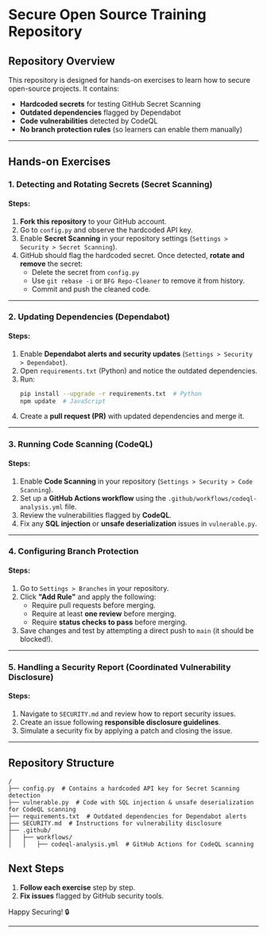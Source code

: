 # Secure Open Source Training Repository

## Repository Overview
This repository is designed for hands-on exercises to learn how to secure open-source projects. It contains:

- **Hardcoded secrets** for testing GitHub Secret Scanning
- **Outdated dependencies** flagged by Dependabot
- **Code vulnerabilities** detected by CodeQL
- **No branch protection rules** (so learners can enable them manually)

---

## Hands-on Exercises

### 1. Detecting and Rotating Secrets (Secret Scanning)
#### Steps:
1. **Fork this repository** to your GitHub account.
2. Go to `config.py` and observe the hardcoded API key.
3. Enable **Secret Scanning** in your repository settings (`Settings > Security > Secret Scanning`).
4. GitHub should flag the hardcoded secret. Once detected, **rotate and remove** the secret:
   - Delete the secret from `config.py`
   - Use `git rebase -i` or `BFG Repo-Cleaner` to remove it from history.
   - Commit and push the cleaned code.

---

### 2. Updating Dependencies (Dependabot)
#### Steps:
1. Enable **Dependabot alerts and security updates** (`Settings > Security > Dependabot`).
2. Open `requirements.txt` (Python) and notice the outdated dependencies.
3. Run:
   ```bash
   pip install --upgrade -r requirements.txt  # Python
   npm update  # JavaScript
   ```
4. Create a **pull request (PR)** with updated dependencies and merge it.

---

### 3. Running Code Scanning (CodeQL)
#### Steps:
1. Enable **Code Scanning** in your repository (`Settings > Security > Code Scanning`).
2. Set up a **GitHub Actions workflow** using the `.github/workflows/codeql-analysis.yml` file.
3. Review the vulnerabilities flagged by **CodeQL**.
4. Fix any **SQL injection** or **unsafe deserialization** issues in `vulnerable.py`.

---

### 4. Configuring Branch Protection
#### Steps:
1. Go to `Settings > Branches` in your repository.
2. Click **"Add Rule"** and apply the following:
   - Require pull requests before merging.
   - Require at least **one review** before merging.
   - Require **status checks to pass** before merging.
3. Save changes and test by attempting a direct push to `main` (it should be blocked!).

---

### 5. Handling a Security Report (Coordinated Vulnerability Disclosure)
#### Steps:
1. Navigate to `SECURITY.md` and review how to report security issues.
2. Create an issue following **responsible disclosure guidelines**.
3. Simulate a security fix by applying a patch and closing the issue.

---
## Repository Structure
```
/
├── config.py  # Contains a hardcoded API key for Secret Scanning detection
├── vulnerable.py  # Code with SQL injection & unsafe deserialization for CodeQL scanning
├── requirements.txt  # Outdated dependencies for Dependabot alerts
├── SECURITY.md  # Instructions for vulnerability disclosure
├── .github/
│   ├── workflows/
│   │   ├── codeql-analysis.yml  # GitHub Actions for CodeQL scanning
```
## Next Steps
1. **Follow each exercise** step by step.
2. **Fix issues** flagged by GitHub security tools.

Happy Securing! 🔒

---

